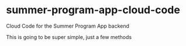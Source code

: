 # summer-program-app-cloud-code
Cloud Code for the Summer Program App backend

This is going to be super simple, just a few methods
